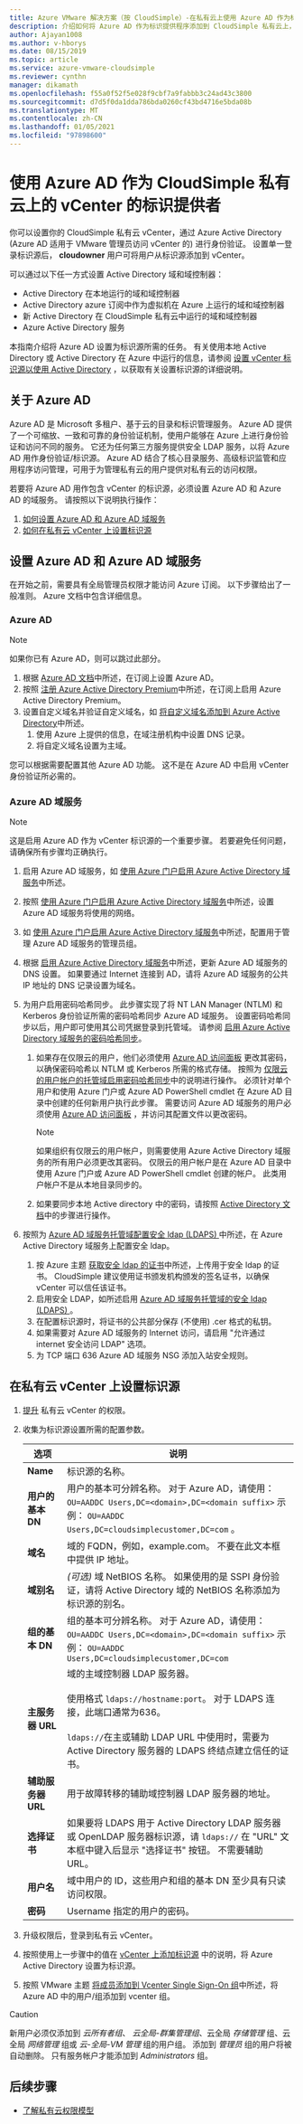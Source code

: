 ```yaml
---
title: Azure VMware 解决方案（按 CloudSimple）-在私有云上使用 Azure AD 作为标识源
description: 介绍如何将 Azure AD 作为标识提供程序添加到 CloudSimple 私有云上，以便对从 Azure 访问 CloudSimple 的用户进行身份验证
author: Ajayan1008
ms.author: v-hborys
ms.date: 08/15/2019
ms.topic: article
ms.service: azure-vmware-cloudsimple
ms.reviewer: cynthn
manager: dikamath
ms.openlocfilehash: f55a0f52f5e028f9cbf7a9fabbb3c24ad43c3800
ms.sourcegitcommit: d7d5f0da1dda786bda0260cf43bd4716e5bda08b
ms.translationtype: MT
ms.contentlocale: zh-CN
ms.lasthandoff: 01/05/2021
ms.locfileid: "97898600"
---
```

# <a name="use-azure-ad-as-an-identity-provider-for-vcenter-on-cloudsimple-private-cloud"></a>使用 Azure AD 作为 CloudSimple 私有云上的 vCenter 的标识提供者

你可以设置你的 CloudSimple 私有云 vCenter，通过 Azure Active Directory (Azure AD 适用于 VMware 管理员访问 vCenter 的) 进行身份验证。 设置单一登录标识源后， **cloudowner** 用户可将用户从标识源添加到 vCenter。  

可以通过以下任一方式设置 Active Directory 域和域控制器：

* Active Directory 在本地运行的域和域控制器
* Active Directory azure 订阅中作为虚拟机在 Azure 上运行的域和域控制器
* 新 Active Directory 在 CloudSimple 私有云中运行的域和域控制器
* Azure Active Directory 服务

本指南介绍将 Azure AD 设置为标识源所需的任务。  有关使用本地 Active Directory 或 Active Directory 在 Azure 中运行的信息，请参阅 [设置 vCenter 标识源以使用 Active Directory](set-vcenter-identity.md) ，以获取有关设置标识源的详细说明。

## <a name="about-azure-ad"></a>关于 Azure AD

Azure AD 是 Microsoft 多租户、基于云的目录和标识管理服务。  Azure AD 提供了一个可缩放、一致和可靠的身份验证机制，使用户能够在 Azure 上进行身份验证和访问不同的服务。  它还为任何第三方服务提供安全 LDAP 服务，以将 Azure AD 用作身份验证/标识源。  Azure AD 结合了核心目录服务、高级标识监管和应用程序访问管理，可用于为管理私有云的用户提供对私有云的访问权限。

若要将 Azure AD 用作包含 vCenter 的标识源，必须设置 Azure AD 和 Azure AD 的域服务。 请按照以下说明执行操作：

1. [如何设置 Azure AD 和 Azure AD 域服务](#set-up-azure-ad-and-azure-ad-domain-services)
2. [如何在私有云 vCenter 上设置标识源](#set-up-an-identity-source-on-your-private-cloud-vcenter)

## <a name="set-up-azure-ad-and-azure-ad-domain-services"></a>设置 Azure AD 和 Azure AD 域服务

在开始之前，需要具有全局管理员权限才能访问 Azure 订阅。  以下步骤给出了一般准则。 Azure 文档中包含详细信息。

### <a name="azure-ad"></a>Azure AD

> [!NOTE]
> 如果你已有 Azure AD，则可以跳过此部分。

1. 根据  [Azure AD 文档](../active-directory/fundamentals/active-directory-whatis.md)中所述，在订阅上设置 Azure AD。
2. 按照 [注册 Azure Active Directory Premium](../active-directory/fundamentals/active-directory-get-started-premium.md)中所述，在订阅上启用 Azure Active Directory Premium。
3. 设置自定义域名并验证自定义域名，如 [将自定义域名添加到 Azure Active Directory](../active-directory/fundamentals/add-custom-domain.md)中所述。
    1. 使用 Azure 上提供的信息，在域注册机构中设置 DNS 记录。
    2. 将自定义域名设置为主域。

您可以根据需要配置其他 Azure AD 功能。  这不是在 Azure AD 中启用 vCenter 身份验证所必需的。

### <a name="azure-ad-domain-services"></a>Azure AD 域服务

> [!NOTE]
> 这是启用 Azure AD 作为 vCenter 标识源的一个重要步骤。  若要避免任何问题，请确保所有步骤均正确执行。

1. 启用 Azure AD 域服务，如 [使用 Azure 门户启用 Azure Active Directory 域服务](../active-directory-domain-services/tutorial-create-instance.md)中所述。
2. 按照 [使用 Azure 门户启用 Azure Active Directory 域服务](../active-directory-domain-services/tutorial-create-instance.md)中所述，设置 Azure AD 域服务将使用的网络。
3. 如 [使用 Azure 门户启用 Azure Active Directory 域服务](../active-directory-domain-services/tutorial-create-instance.md)中所述，配置用于管理 Azure AD 域服务的管理员组。
4. 根据 [启用 Azure Active Directory 域服务](../active-directory-domain-services/tutorial-create-instance.md)中所述，更新 Azure AD 域服务的 DNS 设置。  如果要通过 Internet 连接到 AD，请将 Azure AD 域服务的公共 IP 地址的 DNS 记录设置为域名。
5. 为用户启用密码哈希同步。  此步骤实现了将 NT LAN Manager (NTLM) 和 Kerberos 身份验证所需的密码哈希同步 Azure AD 域服务。 设置密码哈希同步以后，用户即可使用其公司凭据登录到托管域。 请参阅 [启用 Azure Active Directory 域服务的密码哈希同步](../active-directory-domain-services/tutorial-create-instance.md)。
    1. 如果存在仅限云的用户，他们必须使用 <a href="https://myapps.microsoft.com/" target="_blank">Azure AD 访问面板</a> 更改其密码，以确保密码哈希以 NTLM 或 Kerberos 所需的格式存储。  按照为 [仅限云的用户帐户的托管域启用密码哈希同步](../active-directory-domain-services/tutorial-create-instance.md#enable-user-accounts-for-azure-ad-ds)中的说明进行操作。  必须针对单个用户和使用 Azure 门户或 Azure AD PowerShell cmdlet 在 Azure AD 目录中创建的任何新用户执行此步骤。 需要访问 Azure AD 域服务的用户必须使用 <a href="https://myapps.microsoft.com/" target="_blank">Azure AD 访问面板</a> ，并访问其配置文件以更改密码。

        > [!NOTE]
        > 如果组织有仅限云的用户帐户，则需要使用 Azure Active Directory 域服务的所有用户必须更改其密码。 仅限云的用户帐户是在 Azure AD 目录中使用 Azure 门户或 Azure AD PowerShell cmdlet 创建的帐户。 此类用户帐户不是从本地目录同步的。

    2. 如果要同步本地 Active directory 中的密码，请按照 [Active Directory 文档](../active-directory-domain-services/tutorial-configure-password-hash-sync.md)中的步骤进行操作。

6.  按照为 [Azure AD 域服务托管域配置安全 ldap (LDAPS) ](../active-directory-domain-services/tutorial-configure-ldaps.md)中所述，在 Azure Active Directory 域服务上配置安全 ldap。
    1. 按 Azure 主题 [获取安全 ldap 的证书](../active-directory-domain-services/tutorial-configure-ldaps.md#create-a-certificate-for-secure-ldap)中所述，上传用于安全 ldap 的证书。  CloudSimple 建议使用证书颁发机构颁发的签名证书，以确保 vCenter 可以信任该证书。
    2. 启用安全 LDAP，如所述启用 [Azure AD 域服务托管域的安全 ldap (LDAPS) ](../active-directory-domain-services/tutorial-configure-ldaps.md)。
    3. 在配置标识源时，将证书的公共部分保存 (不使用) .cer 格式的私钥。
    4. 如果需要对 Azure AD 域服务的 Internet 访问，请启用 "允许通过 internet 安全访问 LDAP" 选项。
    5. 为 TCP 端口 636 Azure AD 域服务 NSG 添加入站安全规则。

## <a name="set-up-an-identity-source-on-your-private-cloud-vcenter"></a>在私有云 vCenter 上设置标识源

1. [提升](escalate-private-cloud-privileges.md) 私有云 vCenter 的权限。
2. 收集为标识源设置所需的配置参数。

    | **选项** | **说明** |
    |------------|-----------------|
    | **Name** | 标识源的名称。 |
    | **用户的基本 DN** | 用户的基本可分辨名称。  对于 Azure AD，请使用： `OU=AADDC Users,DC=<domain>,DC=<domain suffix>`  示例： `OU=AADDC Users,DC=cloudsimplecustomer,DC=com` 。|
    | **域名** | 域的 FQDN，例如，example.com。 不要在此文本框中提供 IP 地址。 |
    | **域别名** | *(可选)* 域 NetBIOS 名称。 如果使用的是 SSPI 身份验证，请将 Active Directory 域的 NetBIOS 名称添加为标识源的别名。 |
    | **组的基本 DN** | 组的基本可分辨名称。 对于 Azure AD，请使用： `OU=AADDC Users,DC=<domain>,DC=<domain suffix>`  示例： `OU=AADDC Users,DC=cloudsimplecustomer,DC=com`|
    | **主服务器 URL** | 域的主域控制器 LDAP 服务器。<br><br>使用格式 `ldaps://hostname:port`。 对于 LDAPS 连接，此端口通常为636。 <br><br>`ldaps://`在主或辅助 LDAP URL 中使用时，需要为 Active Directory 服务器的 LDAPS 终结点建立信任的证书。 |
    | **辅助服务器 URL** | 用于故障转移的辅助域控制器 LDAP 服务器的地址。 |
    | **选择证书** | 如果要将 LDAPS 用于 Active Directory LDAP 服务器或 OpenLDAP 服务器标识源，请 `ldaps://` 在 "URL" 文本框中键入后显示 "选择证书" 按钮。 不需要辅助 URL。 |
    | **用户名** | 域中用户的 ID，这些用户和组的基本 DN 至少具有只读访问权限。 |
    | **密码** | Username 指定的用户的密码。 |

3. 升级权限后，登录到私有云 vCenter。
4. 按照使用上一步骤中的值在 [vCenter 上添加标识源](set-vcenter-identity.md#add-an-identity-source-on-vcenter) 中的说明，将 Azure Active Directory 设置为标识源。
5. 按照 VMware 主题 [将成员添加到 Vcenter Single Sign-On 组](https://docs.vmware.com/en/VMware-vSphere/5.5/com.vmware.vsphere.security.doc/GUID-CDEA6F32-7581-4615-8572-E0B44C11D80D.html)中所述，将 Azure AD 中的用户/组添加到 vcenter 组。

> [!CAUTION]
> 新用户必须仅添加到 *云所有者组*、 *云全局-群集管理组*、云全局 *存储管理* 组、云全局 *网络管理* 组或 *云-全局-VM 管理* 组的用户组。  添加到 *管理员* 组的用户将被自动删除。  只有服务帐户才能添加到 *Administrators* 组。

## <a name="next-steps"></a>后续步骤

* [了解私有云权限模型](learn-private-cloud-permissions.md)
